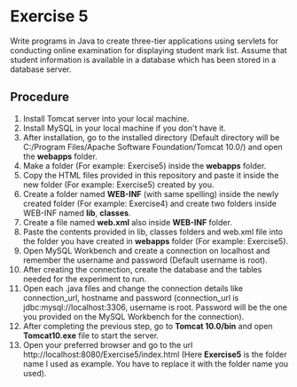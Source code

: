 # Exercise 5

Write programs in Java to create three-tier applications using servlets for conducting online examination for displaying student mark list. Assume that student information is
available in a database which has been stored in a database server.

## Procedure

1. Install Tomcat server into your local machine.
2. Install MySQL in your local machine if you don't have it.
3. After installation, go to the installed directory (Default directory will be C:/Program Files/Apache Software Foundation/Tomcat 10.0/) and open the <strong>webapps</strong> folder.
4. Make a folder (For example: Exercise5) inside the <strong>webapps</strong> folder.
5. Copy the HTML files provided in this repository and paste it inside the new folder (For example: Exercise5) created by you.
6. Create a folder named <strong>WEB-INF</strong> (with same spelling) inside the newly created folder (For example: Exercise4) and create two folders inside WEB-INF named <strong>lib</strong>, <strong>classes</strong>.
7. Create a file named <strong>web.xml</strong> also inside <strong>WEB-INF</strong> folder.
8. Paste the contents provided in lib, classes folders and web.xml file into the folder you have created in <strong>webapps</strong> folder (For example: Exercise5).
9. Open MySQL Workbench and create a connection on localhost and remember the username and password (Default username is root).
10. After creating the connection, create the database and the tables needed for the experiment to run.
11. Open each .java files and change the connection details like connection_url, hostname and password (connection_url is jdbc:mysql://localhost:3306, username is root. Password will be the one you provided on the MySQL Workbench for the connection).
12. After completing the previous step, go to <strong>Tomcat 10.0/bin</strong> and open <strong>Tomcat10.exe</strong> file to start the server.
13. Open your preferred browser and go to the url http://localhost:8080/Exercise5/index.html (Here <strong>Exercise5</strong> is the folder name I used as example. You have to replace it with the folder name you used).
